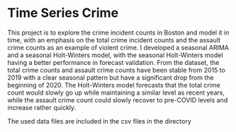 # Time Series Crime

This project is to explore the crime incident counts in Boston and model it in time, with
an emphasis on the total crime incident counts and the assault crime counts as an example of
violent crime. I developed a seasonal ARIMA and a seasonal Holt-Winters model, with the
seasonal Holt-Winters model having a better performance in forecast validation. From the
dataset, the total crime counts and assault crime counts have been stable from 2015 to 2019 with
a clear seasonal pattern but have a significant drop from the beginning of 2020. The
Holt-Winters model forecasts that the total crime count would slowly go up while maintaining a
similar level as recent years, while the assault crime count could slowly recover to pre-COVID
levels and increase rather quickly.

The used data files are included in the csv files in the directory
